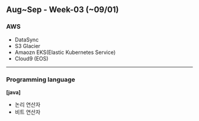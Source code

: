 ## Aug~Sep - Week-03 (~09/01)

### AWS
- DataSync
- S3 Glacier
- Amaozn EKS(Elastic Kubernetes Service)
- Cloud9 (EOS)

---

### Programming language
**[java]**
- 논리 연산자
- 비트 연산자

